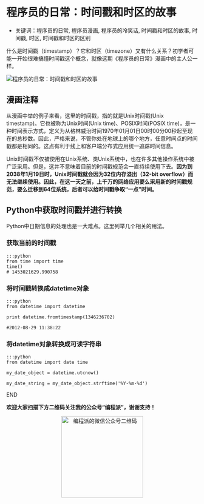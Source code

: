 # 程序员的日常：时间戳和时区的故事

- 关键词：程序员的日常, 程序员漫画, 程序员的冷笑话, 时间戳和时区的故事, 时间戳, 时区, 时间戳和时区的区别

什么是时间戳（timestamp）？它和时区（timezone）又有什么关系？初学者可能一开始很难搞懂时间戳这个概念，就像这期《程序员的日常》漫画中的主人公一样。

![程序员的日常：时间戳和时区的故事](http://ww1.sinaimg.cn/mw690/006faQNTgw1f02m3qnlr7j30i20hgaf6.jpg)

## 漫画注释

从漫画中举的例子来看，这里的时间戳，指的就是Unix时间戳(Unix timestamp)。它也被称为Unix时间(Unix time)、POSIX时间(POSIX time)，是一种时间表示方式，定义为从格林威治时间1970年01月01日00时00分00秒起至现在的总秒数。因此，严格来说，不管你处在地球上的哪个地方，任意时间点的时间戳都是相同的。这点有利于线上和客户端分布式应用统一追踪时间信息。

Unix时间戳不仅被使用在Unix系统、类Unix系统中，也在许多其他操作系统中被广泛采用。但是，这并不意味着目前的时间戳规范会一直持续使用下去。**因为到2038年1月19日时，Unix时间戳就会因为32位内存溢出（32-bit overflow）而无法继续使用。因此，在这一天之前，上千万的网络应用要么采用新的时间戳规范，要么迁移到64位系统，后者可以给时间戳争取“一点”时间。**

## Python中获取时间戳并进行转换

Python中日期信息的处理也是一大难点。这里列举几个相关的用法。

### 获取当前的时间戳

	:::python
	from time import time
	time()
	# 1453021629.990758

### 将时间戳转换成datetime对象

	:::python
	from datetime import datetime

	print datetime.fromtimestamp(1346236702)

	#2012-08-29 11:38:22	

### 将datetime对象转换成可读字符串

	:::python
	from datetime import date time

	my_date_object = datetime.utcnow()

	my_date_string = my_date_object.strftime('%Y-%m-%d')

END

**欢迎大家扫描下方二维码关注我的公众号“编程派”，谢谢支持！**

<p style="text-align:center">
    <img src="http://codingpy.com/static/images/wechat-of-codingpy.jpg" alt="编程派的微信公众号二维码" style="width:215px;height:215px">
</p>